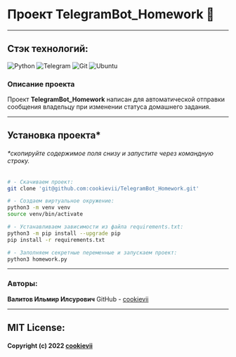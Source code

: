 # Проект TelegramBot_Homework :iphone:

----------

## Стэк технологий:

![Python](https://img.shields.io/badge/python-3670A0?style=for-the-badge&logo=python&logoColor=ffdd54)
![Telegram](https://img.shields.io/badge/Telegram-2CA5E0?style=for-the-badge&logo=telegram&logoColor=white)
![Git](https://img.shields.io/badge/git-%23F05033.svg?style=for-the-badge&logo=git&logoColor=white)
![Ubuntu](https://img.shields.io/badge/Ubuntu-E95420?style=for-the-badge&logo=ubuntu&logoColor=white)

### Описание проекта

Проект **TelegramBot_Homework** написан для автоматической отправки сообщения
владельцу при изменении статуса домашнего задания.

----------

## Установка проекта*

###### *скопируйте содержимое поля снизу и запустите через командную строку.

```bash
# - Скачиваем проект:
git clone 'git@github.com:cookievii/TelegramBot_Homework.git'

# - Создаем виртуальное окружение:
python3 -m venv venv
source venv/bin/activate

# - Устанавливаем зависимости из файла requirements.txt:
python3 -m pip install --upgrade pip
pip install -r requirements.txt

# - Заполняем секретные переменные и запускаем проект:
python3 homework.py
```

----------

### Авторы:

**Валитов Ильмир Илсурович**
GitHub - [cookievii](https://github.com/cookievii)


----------

## MIT License:

#### Copyright (c) 2022 [cookievii](https://github.com/cookievii)
